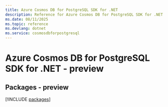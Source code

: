 ```yaml
---
title: Azure Cosmos DB for PostgreSQL SDK for .NET
description: Reference for Azure Cosmos DB for PostgreSQL SDK for .NET
ms.date: 08/11/2025
ms.topic: reference
ms.devlang: dotnet
ms.service: cosmosdbforpostgresql
---
```

# Azure Cosmos DB for PostgreSQL SDK for .NET - preview
## Packages - preview
[!INCLUDE [packages](cosmos-db-for-postgresql-index.md)]
